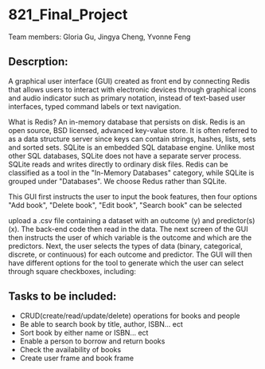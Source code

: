 # 821_Final_Project

Team members: Gloria Gu, Jingya Cheng, Yvonne Feng


## Descrption:

A graphical user interface (GUI) created as front end by connecting Redis that allows users to interact with electronic devices through graphical icons and audio indicator such as primary notation, instead of text-based user interfaces, typed command labels or text navigation. 

What is Redis? An in-memory database that persists on disk. Redis is an open source, BSD licensed, advanced key-value store. It is often referred to as a data structure server since keys can contain strings, hashes, lists, sets and sorted sets. SQLite is an embedded SQL database engine. Unlike most other SQL databases, SQLite does not have a separate server process. SQLite reads and writes directly to ordinary disk files. Redis can be classified as a tool in the "In-Memory Databases" category, while SQLite is grouped under "Databases". We choose Redus rather than SQLite.

 This GUI first instructs the user to input the book features, then four options "Add book", "Delete book", "Edit book", "Search book" can be selected


 upload a .csv file containing a dataset with an outcome (y) and predictor(s) (x). The back-end code then read in the data. The next screen of the GUI then instructs the user of which variable is the outcome and which are the predictors. Next, the user selects the types of data (binary, categorical, discrete, or continuous) for each outcome and predictor. The GUI will then have different options for the tool to generate which the user can select through square checkboxes, including:



## Tasks to be included:
* CRUD(create/read/update/delete) operations for books and people  
* Be able to search book by title, author, ISBN... ect  
* Sort book by either name or ISBN... ect 
* Enable a person to borrow and return books  
* Check the availability of books 
* Create user frame and book frame 


